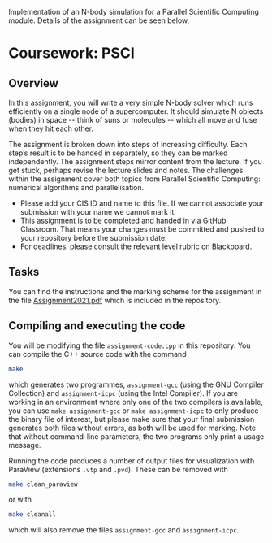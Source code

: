 Implementation of an N-body simulation for a Parallel Scientific Computing module. Details of the assignment can be seen below.



# Coursework: PSCI
## Overview

In this assignment, you will write a very simple N-body solver which runs efficiently on a single node of a supercomputer.
It should simulate N objects (bodies) in space -- think of suns or molecules -- which all move and fuse when they hit each other.

The assignment is broken down into steps of increasing difficulty. Each step’s result is to be handed in separately, so they can be marked independently. The assignment steps mirror content from the lecture. If you get stuck, perhaps revise the lecture slides and notes. The challenges within the assignment cover both topics from Parallel Scientific Computing: numerical algorithms and parallelisation.

- Please add your CIS ID and name to this file. If we cannot associate your submission with your name we cannot mark it.
- This assignment is to be completed and handed in via GitHub Classroom. That means your changes must be committed and pushed to your repository before the submission date.
- For deadlines, please consult the relevant level rubric on Blackboard.

## Tasks

You can find the instructions and the marking scheme for the assignment in the file [Assignment2021.pdf](Assignment2021.pdf) which is included in the repository.

## Compiling and executing the code

You will be modifying the file `assignment-code.cpp` in this repository. You can compile the C++ source code with the command
```bash
make
```
which generates two programmes, `assignment-gcc` (using the GNU Compiler Collection) and `assignment-icpc` (using the Intel Compiler). If you are working in an environment where only one of the two compilers is available, you can use `make assignment-gcc` or `make assignment-icpc` to only produce the binary file of interest, but please make sure that your final submission generates both files without errors, as both will be used for marking. Note that without command-line parameters, the two programs only print a usage message.

Running the code produces a number of output files for visualization with ParaView (extensions `.vtp` and `.pvd`). These can be removed with
```bash
make clean_paraview
```
or with
```bash
make cleanall
```
which will also remove the files `assignment-gcc` and `assignment-icpc`.
